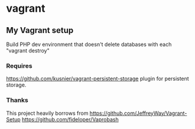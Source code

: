 vagrant
=======

## My Vagrant setup
Build PHP dev environment that doesn't delete databases with each "vagrant destroy"

### Requires
https://github.com/kusnier/vagrant-persistent-storage plugin for persistent storage.

### Thanks
This project heavily borrows from
https://github.com/JeffreyWay/Vagrant-Setup
https://github.com/fideloper/Vaprobash

